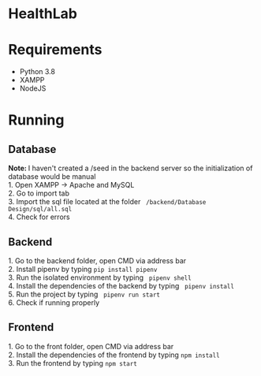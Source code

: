 # HealthLab

<h1> Requirements </h1>
<ul>
<li> Python 3.8 </li>
<li> XAMPP </li>
<li> NodeJS </li>
</ul>

<h1>Running </h1> 

<h2> Database </h2> 
<strong> Note: </strong> I haven't created a /seed in the backend server so the initialization of database would be manual <br>
1. Open XAMPP -> Apache and MySQL <br>
2. Go to import tab <br>
3. Import the sql file located at the folder <code> /backend/Database Design/sql/all.sql </code><br>
4. Check for errors 

<h2>Backend </h2> 
1. Go to the backend folder, open CMD via address bar <br>
2. Install pipenv by typing <code>pip install pipenv </code> <br>
3. Run the isolated environment by typing <code> pipenv shell </code> <br>
4. Install the dependencies of the backend by typing <code> pipenv install </code> <br>
5. Run the project by typing <code> pipenv run start </code> <br>
6. Check if running properly 

<h2>Frontend </h2>
1. Go to the front folder, open CMD via address bar <br>
2. Install the dependencies of the frontend by typing <code>npm install </code><br>
3. Run the frontend by typing <code>npm start</code> <br>
